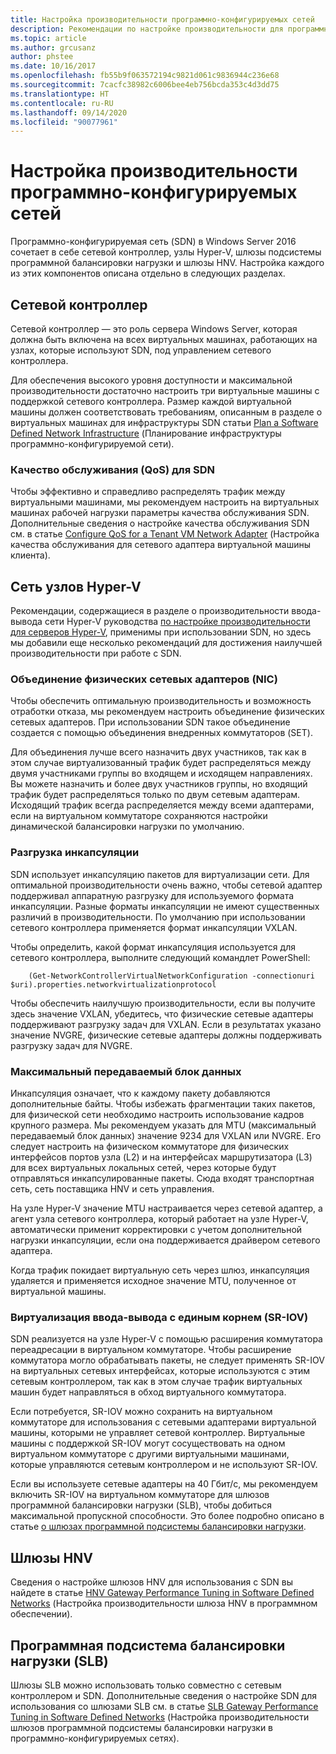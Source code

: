 ```yaml
---
title: Настройка производительности программно-конфигурируемых сетей
description: Рекомендации по настройке производительности для программно-конфигурируемой сети (SDN)
ms.topic: article
ms.author: grcusanz
author: phstee
ms.date: 10/16/2017
ms.openlocfilehash: fb55b9f063572194c9821d061c9836944c236e68
ms.sourcegitcommit: 7cacfc38982c6006bee4eb756bcda353c4d3dd75
ms.translationtype: HT
ms.contentlocale: ru-RU
ms.lasthandoff: 09/14/2020
ms.locfileid: "90077961"
---
```

# <a name="performance-tuning-software-defined-networks"></a>Настройка производительности программно-конфигурируемых сетей

Программно-конфигурируемая сеть (SDN) в Windows Server 2016 сочетает в себе сетевой контроллер, узлы Hyper-V, шлюзы подсистемы программной балансировки нагрузки и шлюзы HNV.  Настройка каждого из этих компонентов описана отдельно в следующих разделах.

## <a name="network-controller"></a>Сетевой контроллер

Сетевой контроллер — это роль сервера Windows Server, которая должна быть включена на всех виртуальных машинах, работающих на узлах, которые используют SDN, под управлением сетевого контроллера.

Для обеспечения высокого уровня доступности и максимальной производительности достаточно настроить три виртуальные машины с поддержкой сетевого контроллера.  Размер каждой виртуальной машины должен соответствовать требованиям, описанным в разделе о виртуальных машинах для инфраструктуры SDN статьи [Plan a Software Defined Network Infrastructure](../../../../networking/sdn/plan/Plan-a-Software-Defined-Network-Infrastructure.md) (Планирование инфраструктуры программно-конфигурируемой сети).

### <a name="sdn-quality-of-service-qos"></a>Качество обслуживания (QoS) для SDN

Чтобы эффективно и справедливо распределять трафик между виртуальными машинами, мы рекомендуем настроить на виртуальных машинах рабочей нагрузки параметры качества обслуживания SDN.  Дополнительные сведения о настройке качества обслуживания SDN см. в статье [Configure QoS for a Tenant VM Network Adapter](../../../../networking/sdn/manage/Configure-QoS-for-Tenant-VM-Network-Adapter.md) (Настройка качества обслуживания для сетевого адаптера виртуальной машины клиента).

## <a name="hyper-v-host-networking"></a>Сеть узлов Hyper-V

Рекомендации, содержащиеся в разделе о производительности ввода-вывода сети Hyper-V руководства [по настройке производительности для серверов Hyper-V](../../role/remote-desktop/session-hosts.md), применимы при использовании SDN, но здесь мы добавили еще несколько рекомендаций для достижения наилучшей производительности при работе с SDN.

### <a name="physical-network-adapter-nic-teaming"></a>Объединение физических сетевых адаптеров (NIC)

Чтобы обеспечить оптимальную производительность и возможность отработки отказа, мы рекомендуем настроить объединение физических сетевых адаптеров.  При использовании SDN такое объединение создается с помощью объединения внедренных коммутаторов (SET).

Для объединения лучше всего назначить двух участников, так как в этом случае виртуализованный трафик будет распределяться между двумя участниками группы во входящем и исходящем направлениях.  Вы можете назначить и более двух участников группы, но входящий трафик будет распределяться только по двум сетевым адаптерам.  Исходящий трафик всегда распределяется между всеми адаптерами, если на виртуальном коммутаторе сохраняются настройки динамической балансировки нагрузки по умолчанию.


### <a name="encapsulation-offloads"></a>Разгрузка инкапсуляции

SDN использует инкапсуляцию пакетов для виртуализации сети.  Для оптимальной производительности очень важно, чтобы сетевой адаптер поддерживал аппаратную разгрузку для используемого формата инкапсуляции.  Разные форматы инкапсуляции не имеют существенных различий в производительности.  По умолчанию при использовании сетевого контроллера применяется формат инкапсуляции VXLAN.

Чтобы определить, какой формат инкапсуляция используется для сетевого контроллера, выполните следующий командлет PowerShell:

``` syntax
    (Get-NetworkControllerVirtualNetworkConfiguration -connectionuri $uri).properties.networkvirtualizationprotocol
```

Чтобы обеспечить наилучшую производительности, если вы получите здесь значение VXLAN, убедитесь, что физические сетевые адаптеры поддерживают разгрузку задач для VXLAN.  Если в результатах указано значение NVGRE, физические сетевые адаптеры должны поддерживать разгрузку задач для NVGRE.

### <a name="mtu"></a>Максимальный передаваемый блок данных

Инкапсуляция означает, что к каждому пакету добавляются дополнительные байты.  Чтобы избежать фрагментации таких пакетов, для физической сети необходимо настроить использование кадров крупного размера.  Мы рекомендуем указать для MTU (максимальный передаваемый блок данных) значение 9234 для VXLAN или NVGRE. Его следует настроить на физическом коммутаторе для физических интерфейсов портов узла (L2) и на интерфейсах маршрутизатора (L3) для всех виртуальных локальных сетей, через которые будут отправляться инкапсулированные пакеты.  Сюда входят транспортная сеть, сеть поставщика HNV и сеть управления.

На узле Hyper-V значение MTU настраивается через сетевой адаптер, а агент узла сетевого контроллера, который работает на узле Hyper-V, автоматически применит корректировки с учетом дополнительной нагрузки инкапсуляции, если она поддерживается драйвером сетевого адаптера.

Когда трафик покидает виртуальную сеть через шлюз, инкапсуляция удаляется и применяется исходное значение MTU, полученное от виртуальной машины.

### <a name="single-root-io-virtualization-sr-iov"></a>Виртуализация ввода-вывода с единым корнем (SR-IOV)

SDN реализуется на узле Hyper-V с помощью расширения коммутатора переадресации в виртуальном коммутаторе.  Чтобы расширение коммутатора могло обрабатывать пакеты, не следует применять SR-IOV на виртуальных сетевых интерфейсах, которые используются с этим сетевым контроллером, так как в этом случае трафик виртуальных машин будет направляться в обход виртуального коммутатора.

Если потребуется, SR-IOV можно сохранить на виртуальном коммутаторе для использования с сетевыми адаптерами виртуальной машины, которыми не управляет сетевой контроллер.  Виртуальные машины с поддержкой SR-IOV могут сосуществовать на одном виртуальном коммутаторе с другими виртуальными машинами, которые управляются сетевым контроллером и не используют SR-IOV.

Если вы используете сетевые адаптеры на 40 Гбит/с, мы рекомендуем включить SR-IOV на виртуальном коммутаторе для шлюзов программной балансировки нагрузки (SLB), чтобы добиться максимальной пропускной способности.  Это более подробно описано в статье [о шлюзах программной подсистемы балансировки нагрузки](slb-gateway-performance.md).

## <a name="hnv-gateways"></a>Шлюзы HNV

Сведения о настройке шлюзов HNV для использования с SDN вы найдете в статье [HNV Gateway Performance Tuning in Software Defined Networks](hnv-gateway-performance.md) (Настройка производительности шлюза HNV в программном обеспечении).

## <a name="software-load-balancer-slb"></a>Программная подсистема балансировки нагрузки (SLB)

Шлюзы SLB можно использовать только совместно с сетевым контроллером и SDN.  Дополнительные сведения о настройке SDN для использования со шлюзами SLB см. в статье [SLB Gateway Performance Tuning in Software Defined Networks](slb-gateway-performance.md) (Настройка производительности шлюзов программной подсистемы балансировки нагрузки в программно-конфигурируемых сетях).

